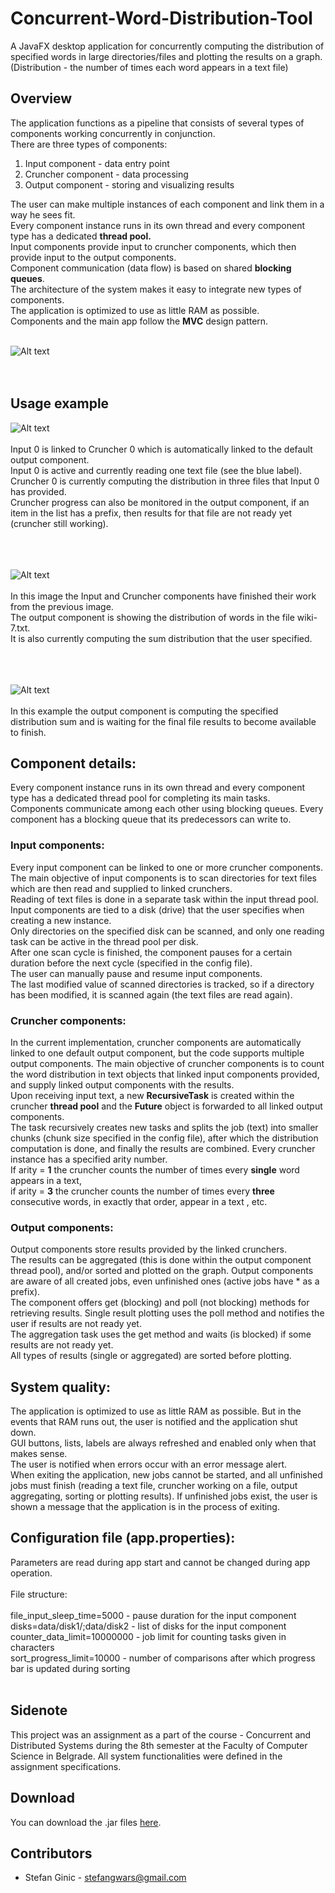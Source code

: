 # Concurrent-Word-Distribution-Tool
A JavaFX desktop application for concurrently computing the distribution of specified words in large directories/files and plotting the results on a graph. (Distribution - the number of times each word appears in a text file)

## Overview
The application functions as a pipeline that consists of several types of components working concurrently in conjunction.<br>
There are three types of components:
1. Input component - data entry point
2. Cruncher component - data processing
3. Output component - storing and visualizing results

The user can make multiple instances of each component and link them in a way he sees fit.<br>
Every component instance runs in its own thread and every component type has a dedicated <b>thread pool.</b><br>
Input components provide input to cruncher components, which then provide input to the output components.<br>
Component communication (data flow) is based on shared <b>blocking queues</b>. <br>
The architecture of the system makes it easy to integrate new types of components.<br>
The application is optimized to use as little RAM as possible. <br>
Components and the main app follow the <b>MVC</b> design pattern.<br><br>

![Alt text](images/wdt.png?raw=true "")<br><br><br>

## Usage example

![Alt text](images/de4.png?raw=true "")<br><br>
Input 0 is linked to Cruncher 0 which is automatically linked to the default output component.<br>
Input 0 is active and currently reading one text file (see the blue label).<br>
Cruncher 0 is currently computing the distribution in three files that Input 0 has provided.<br>
Cruncher progress can also be monitored in the output component, if an item in the list has a prefix, then results for that file are not ready yet (cruncher still working).
<br><br><br><br>

![Alt text](images/de5.png?raw=true "")<br><br>
In this image the Input and Cruncher components have finished their work from the previous image.<br>
The output component is showing the distribution of words in the file wiki-7.txt.<br>
It is also currently computing the sum distribution that the user specified.<br><br><br><br>

![Alt text](images/de6.png?raw=true "")<br><br>
In this example the output component is computing the specified distribution sum and is waiting for the final file results to become available to finish.

## Component details:
Every component instance runs in its own thread and every component type has a dedicated thread pool for completing its main tasks.<br>
Components communicate among each other using blocking queues. Every component has a blocking queue that its predecessors can write to.<br>

### Input components:
Every input component can be linked to one or more cruncher components.<br>
The main objective of input components is to scan directories for text files which are then read and supplied to linked crunchers.<br>
Reading of text files is done in a separate task within the input thread pool.<br>
Input components are tied to a disk (drive) that the user specifies when creating a new instance. <br>
Only directories on the specified disk can be scanned, and only one reading task can be active in the thread pool per disk. <br>
After one scan cycle is finished, the component pauses for a certain duration before the next cycle (specified in the config file). <br>
The user can manually pause and resume input components. <br>
The last modified value of scanned directories is tracked, so if a directory has been modified, it is scanned again (the text files are read again). <br>

### Cruncher components:
In the current implementation, cruncher components are automatically linked to one default output component, but the code supports multiple output components.
The main objective of cruncher components is to count the word distribution in text objects that linked input components provided, and supply linked output components with the results. <br>
Upon receiving input text, a new <b>RecursiveTask</b> is created within the cruncher <b>thread pool</b> and the <b>Future</b> object is forwarded to all linked output components.<br>
The task recursively creates new tasks and splits the job (text) into smaller chunks (chunk size specified in the config file), after which the distribution computation is done, and finally the results are combined.
Every cruncher instance has a specified arity number.<br>
If arity = <b>1</b> the cruncher counts the number of times every <b>single</b> word appears in a text,<br>
if arity = <b>3</b> the cruncher counts the number of times every <b>three</b> consecutive words, in exactly that order, appear in a text , etc.<br>

### Output components:
Output components store results provided by the linked crunchers.<br>
The results can be aggregated (this is done within the output component thread pool), and/or sorted and plotted on the graph.
Output components are aware of all created jobs, even unfinished ones (active jobs have * as a prefix). <br>
The component offers get (blocking) and poll (not blocking) methods for retrieving results.
Single result plotting uses the poll method and notifies the user if results are not ready yet. <br>
The aggregation task uses the get method and waits (is blocked) if some results are not ready yet. <br>
All types of results (single or aggregated) are sorted before plotting. <br>

## System quality:
The application is optimized to use as little RAM as possible. But in the events that RAM runs out, the user is notified and the application shut down. <br>
GUI buttons, lists, labels are always refreshed and enabled only when that makes sense. <br>
The user is notified when errors occur with an error message alert. <br>
When exiting the application, new jobs cannot be started, and all unfinished jobs must finish (reading a text file, cruncher working on a file, output aggregating, sorting or plotting results). If unfinished jobs exist, the user is shown a message that the application is in the process of exiting.

## Configuration file (app.properties):
Parameters are read during app start and cannot be changed during app operation. <br><br>
File structure: <br><br>
file_input_sleep_time=5000 - pause duration for the input component <br>
disks=data/disk1/;data/disk2 - list of disks for the input component <br>
counter_data_limit=10000000 - job limit for counting tasks given in characters <br>
sort_progress_limit=10000 - number of comparisons after which progress bar is updated during sorting <br><br>

## Sidenote
This project was an assignment as a part of the course - Concurrent and Distributed Systems during the 8th semester at the Faculty of Computer Science in Belgrade. All system functionalities were defined in the assignment specifications.

## Download
You can download the .jar files [here](download/Concurrent-Distribution-Tool.zip).<br>

## Contributors
- Stefan Ginic - <stefangwars@gmail.com>
